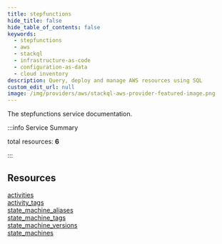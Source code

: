 ```yaml
---
title: stepfunctions
hide_title: false
hide_table_of_contents: false
keywords:
  - stepfunctions
  - aws
  - stackql
  - infrastructure-as-code
  - configuration-as-data
  - cloud inventory
description: Query, deploy and manage AWS resources using SQL
custom_edit_url: null
image: /img/providers/aws/stackql-aws-provider-featured-image.png
---
```


The stepfunctions service documentation.

:::info Service Summary

<div class="row">
<div class="providerDocColumn">
<span>total resources:&nbsp;<b>6</b></span><br />
</div>
</div>

:::

## Resources
<div class="row">
<div class="providerDocColumn">
<a href="/providers/aws/stepfunctions/activities/">activities</a><br />
<a href="/providers/aws/stepfunctions/activity_tags/">activity_tags</a><br />
<a href="/providers/aws/stepfunctions/state_machine_aliases/">state_machine_aliases</a>
</div>
<div class="providerDocColumn">
<a href="/providers/aws/stepfunctions/state_machine_tags/">state_machine_tags</a><br />
<a href="/providers/aws/stepfunctions/state_machine_versions/">state_machine_versions</a><br />
<a href="/providers/aws/stepfunctions/state_machines/">state_machines</a>
</div>
</div>